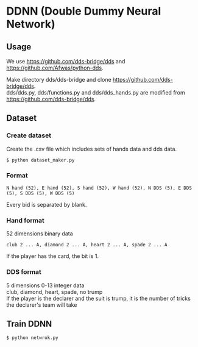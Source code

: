 # DDNN (Double Dummy Neural Network)

## Usage
We use https://github.com/dds-bridge/dds and https://github.com/Afwas/python-dds.  

Make directory dds/dds-bridge and clone https://github.com/dds-bridge/dds.  
dds/dds.py, dds/functions.py and dds/dds_hands.py are modified from https://github.com/dds-bridge/dds.

## Dataset
### Create dataset
Create the .csv file which includes sets of hands data and dds data.
```
$ python dataset_maker.py
```

### Format
```
N hand (52), E hand (52), S hand (52), W hand (52), N DDS (5), E DDS (5), S DDS (5), W DDS (5)  
```

Every bid is separated by blank.


### Hand format
52 dimensions binary data  
```
club 2 ... A, diamond 2 ... A, heart 2 ... A, spade 2 ... A
```

If the player has the card, the bit is 1.

### DDS format
5 dimensions 0-13 integer data  
club, diamond, heart, spade, no trump  
If the player is the declarer and the suit is trump, it is the number of tricks the declarer's team will take 

## Train DDNN
```
$ python netwrok.py
```